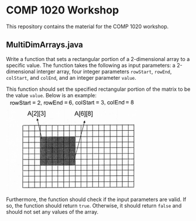 # COMP 1020 Workshop

This repository contains the material for the COMP 1020 workshop.

## MultiDimArrays.java
Write a function that sets a rectangular portion of a 2-dimensional array to a specific value.
The function takes the following as input parameters: a 2-dimensional interger array, four integer parameters
`rowStart`, `rowEnd`, `colStart`, and `colEnd`, and an integer parameter `value`.

This function should set the specified rectangular portion of the matrix to be the value `value`. Below is an example:
    ![alt text here lol](imgs/multidimarrays.png)
    
Furthermore, the function should check if the input parameters are valid. If so, the function should return `true`. Otherwise, it should return `false` and should not set any values of the array.
